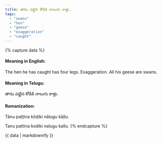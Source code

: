 ```yaml
---
title: తాను పట్టిన కోడికి నాలుగు కాళ్లు.
tags:
  - "swans"
  - "hen"
  - "geese"
  - "exaggeration"
  - "caught"
---
```


{% capture data %}
#### Meaning in English:
The hen he has caught has four legs.
Exaggeration.
All his geese are swans.

#### Meaning in Telugu:
తాను పట్టిన కోడికి నాలుగు కాళ్లు.

#### Romanization:
Tānu paṭṭina kōḍiki nālugu kāḷlu.

Tanu pattina kodiki nalugu kallu.
{% endcapture %}

{{ data | markdownify }}

